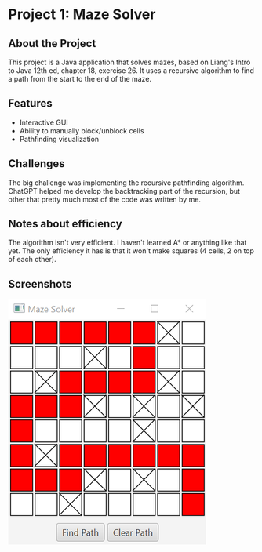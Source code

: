 # Project 1: Maze Solver

## About the Project
This project is a Java application that solves mazes, based on Liang's Intro to Java 12th ed, chapter 18, exercise 26. It uses a recursive algorithm to find a path from the start to the end of the maze.

## Features
- Interactive GUI
- Ability to manually block/unblock cells
- Pathfinding visualization

## Challenges
The big challenge was implementing the recursive pathfinding algorithm. ChatGPT helped me develop the backtracking part of the recursion, but other that pretty much most of the code was written by me. 

## Notes about efficiency
The algorithm isn't very efficient. I haven't learned A* or anything like that yet. The only efficiency it has is that it won't make squares (4 cells, 2 on top of each other).

## Screenshots
![Maze Solver GUI](./screenshot1.png)

